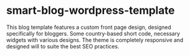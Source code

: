 # smart-blog-wordpress-template
This blog template features a custom front page design, designed specifically for bloggers. Some country-based short code, necessary widgets with various designs. The theme is completely responsive and designed will to suite the best SEO practices.
